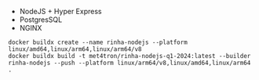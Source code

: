 - NodeJS + Hyper Express
- PostgresSQL
- NGINX

```
docker buildx create --name rinha-nodejs --platform linux/amd64,linux/arm64,linux/arm64/v8
docker buildx build -t met4tron/rinha-nodejs-q1-2024:latest --builder rinha-nodejs --push --platform linux/arm64/v8,linux/amd64,linux/arm64 .
```